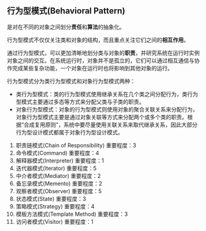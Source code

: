 ## 行为型模式(Behavioral Pattern)

是对在不同的对象之间划分**责任**和**算法**的抽象化。

行为型模式不仅仅关注类和对象的结构，而且重点关注它们之间的**相互作用**。

通过行为型模式，可以更加清晰地划分类与对象的**职责**，并研究系统在运行时实例对象之间的交互。在系统运行时，对象并不是孤立的，它们可以通过相互通信与协作完成某些复杂功能，一个对象在运行时也将影响到其他对象的运行。

行为型模式分为类行为型模式和对象行为型模式两种：

* 类行为型模式：类的行为型模式使用继承关系在几个类之间分配行为，类行为型模式主要通过多态等方式来分配父类与子类的职责。
* 对象行为型模式：对象的行为型模式则使用对象的聚合关联关系来分配行为，对象行为型模式主要是通过对象关联等方式来分配两个或多个类的职责。根据“合成复用原则”，系统中要尽量使用关联关系来取代继承关系，因此大部分行为型设计模式都属于对象行为型设计模式。

1. 职责链模式(Chain of Responsibility)
重要程度：3
2. 命令模式(Command)
重要程度：4
3. 解释器模式(Interpreter)
重要程度：1
4. 迭代器模式(Iterator)
重要程度：5
5. 中介者模式(Mediator)
重要程度：2
6. 备忘录模式(Memento)
重要程度：2
7. 观察者模式(Observer)
重要程度：5
8. 状态模式(State)
重要程度：3
9. 策略模式(Strategy)
重要程度：4
10. 模板方法模式(Template Method)
重要程度：3
11. 访问者模式(Visitor)
重要程度：1